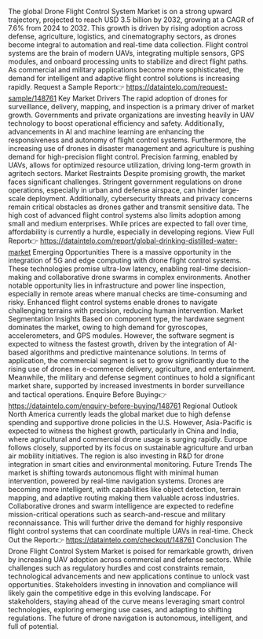 The global Drone Flight Control System Market is on a strong upward trajectory, projected to reach USD 3.5 billion by 2032, growing at a CAGR of 7.6% from 2024 to 2032. This growth is driven by rising adoption across defense, agriculture, logistics, and cinematography sectors, as drones become integral to automation and real-time data collection.
Flight control systems are the brain of modern UAVs, integrating multiple sensors, GPS modules, and onboard processing units to stabilize and direct flight paths. As commercial and military applications become more sophisticated, the demand for intelligent and adaptive flight control solutions is increasing rapidly.
Request a Sample Report👉 https://dataintelo.com/request-sample/148761
Key Market Drivers
The rapid adoption of drones for surveillance, delivery, mapping, and inspection is a primary driver of market growth. Governments and private organizations are investing heavily in UAV technology to boost operational efficiency and safety. Additionally, advancements in AI and machine learning are enhancing the responsiveness and autonomy of flight control systems.
Furthermore, the increasing use of drones in disaster management and agriculture is pushing demand for high-precision flight control. Precision farming, enabled by UAVs, allows for optimized resource utilization, driving long-term growth in agritech sectors.
Market Restraints
Despite promising growth, the market faces significant challenges. Stringent government regulations on drone operations, especially in urban and defense airspace, can hinder large-scale deployment. Additionally, cybersecurity threats and privacy concerns remain critical obstacles as drones gather and transmit sensitive data.
The high cost of advanced flight control systems also limits adoption among small and medium enterprises. While prices are expected to fall over time, affordability is currently a hurdle, especially in developing regions.
View Full Report👉 https://dataintelo.com/report/global-drinking-distilled-water-market
Emerging Opportunities
There is a massive opportunity in the integration of 5G and edge computing with drone flight control systems. These technologies promise ultra-low latency, enabling real-time decision-making and collaborative drone swarms in complex environments.
Another notable opportunity lies in infrastructure and power line inspection, especially in remote areas where manual checks are time-consuming and risky. Enhanced flight control systems enable drones to navigate challenging terrains with precision, reducing human intervention.
Market Segmentation Insights
Based on component type, the hardware segment dominates the market, owing to high demand for gyroscopes, accelerometers, and GPS modules. However, the software segment is expected to witness the fastest growth, driven by the integration of AI-based algorithms and predictive maintenance solutions.
In terms of application, the commercial segment is set to grow significantly due to the rising use of drones in e-commerce delivery, agriculture, and entertainment. Meanwhile, the military and defense segment continues to hold a significant market share, supported by increased investments in border surveillance and tactical operations.
Enquire Before Buying👉 https://dataintelo.com/enquiry-before-buying/148761
Regional Outlook
North America currently leads the global market due to high defense spending and supportive drone policies in the U.S. However, Asia-Pacific is expected to witness the highest growth, particularly in China and India, where agricultural and commercial drone usage is surging rapidly.
Europe follows closely, supported by its focus on sustainable agriculture and urban air mobility initiatives. The region is also investing in R&D for drone integration in smart cities and environmental monitoring.
Future Trends
The market is shifting towards autonomous flight with minimal human intervention, powered by real-time navigation systems. Drones are becoming more intelligent, with capabilities like object detection, terrain mapping, and adaptive routing making them valuable across industries.
Collaborative drones and swarm intelligence are expected to redefine mission-critical operations such as search-and-rescue and military reconnaissance. This will further drive the demand for highly responsive flight control systems that can coordinate multiple UAVs in real-time.
Check Out the Report👉 https://dataintelo.com/checkout/148761
Conclusion
The Drone Flight Control System Market is poised for remarkable growth, driven by increasing UAV adoption across commercial and defense sectors. While challenges such as regulatory hurdles and cost constraints remain, technological advancements and new applications continue to unlock vast opportunities. Stakeholders investing in innovation and compliance will likely gain the competitive edge in this evolving landscape.
For stakeholders, staying ahead of the curve means leveraging smart control technologies, exploring emerging use cases, and adapting to shifting regulations. The future of drone navigation is autonomous, intelligent, and full of potential.
